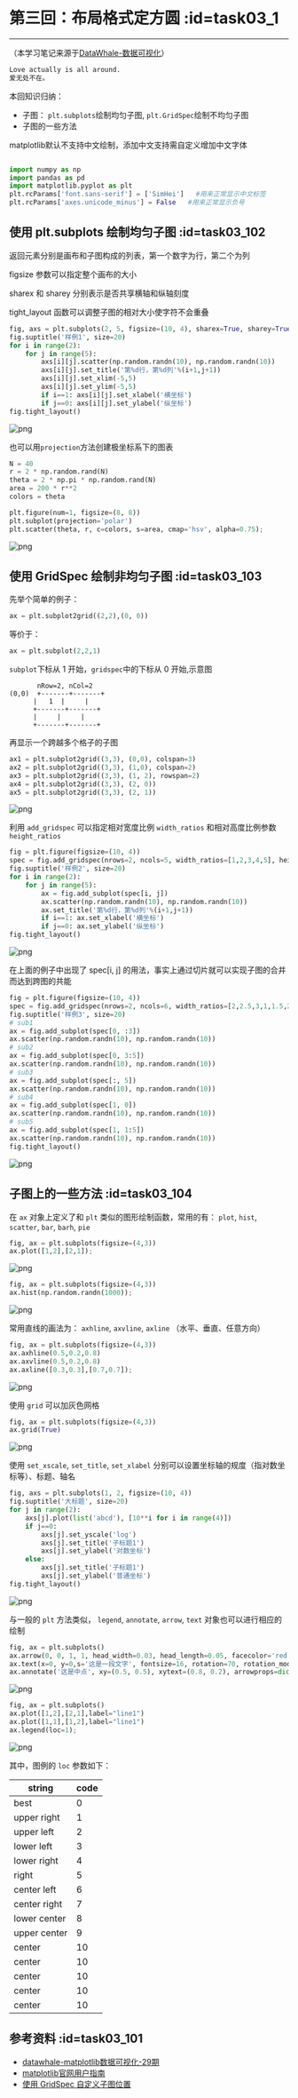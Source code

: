 # 第三回：布局格式定方圆 :id=task03_1
----
（本学习笔记来源于[DataWhale-数据可视化](https://datawhalechina.github.io/fantastic-matplotlib/)）

```md
Love actually is all around.
爱无处不在。
```

本回知识归纳：
- 子图： `plt.subplots`绘制均匀子图, `plt.GridSpec`绘制不均匀子图
- 子图的一些方法


matplotlib默认不支持中文绘制，添加中文支持需自定义增加中文字体


```python

import numpy as np
import pandas as pd
import matplotlib.pyplot as plt
plt.rcParams['font.sans-serif'] = ['SimHei']   #用来正常显示中文标签
plt.rcParams['axes.unicode_minus'] = False   #用来正常显示负号

```

## 使用 plt.subplots 绘制均匀子图 :id=task03_102

返回元素分别是画布和子图构成的列表，第一个数字为行，第二个为列

figsize 参数可以指定整个画布的大小

sharex 和 sharey 分别表示是否共享横轴和纵轴刻度

tight_layout 函数可以调整子图的相对大小使字符不会重叠


```python
fig, axs = plt.subplots(2, 5, figsize=(10, 4), sharex=True, sharey=True)
fig.suptitle('样例1', size=20)
for i in range(2):
    for j in range(5):
        axs[i][j].scatter(np.random.randn(10), np.random.randn(10))
        axs[i][j].set_title('第%d行，第%d列'%(i+1,j+1))
        axs[i][j].set_xlim(-5,5)
        axs[i][j].set_ylim(-5,5)
        if i==1: axs[i][j].set_xlabel('横坐标')
        if j==0: axs[i][j].set_ylabel('纵坐标')
fig.tight_layout()
```


    
![png](images/task03_3_0.png)
    


也可以用`projection`方法创建极坐标系下的图表


```python
N = 40
r = 2 * np.random.rand(N)
theta = 2 * np.pi * np.random.rand(N)
area = 200 * r**2
colors = theta

plt.figure(num=1, figsize=(8, 8))
plt.subplot(projection='polar')
plt.scatter(theta, r, c=colors, s=area, cmap='hsv', alpha=0.75);
```


    
![png](images/task03_5_0.png)
    


## 使用 GridSpec 绘制非均匀子图  :id=task03_103

先举个简单的例子： 

```python
ax = plt.subplot2grid((2,2),(0, 0))
```
等价于：

```python
ax = plt.subplot(2,2,1)
```

`subplot`下标从 $1$ 开始，`gridspec`中的下标从 $0$ 开始,示意图


```
       nRow=2, nCol=2
(0,0)  +-------+-------+
      |   1  |     |
      +-------+-------+
      |     |     |
      +-------+-------+
 ```     


再显示一个跨越多个格子的子图


```python
ax1 = plt.subplot2grid((3,3), (0,0), colspan=3)
ax2 = plt.subplot2grid((3,3), (1,0), colspan=2)
ax3 = plt.subplot2grid((3,3), (1, 2), rowspan=2)
ax4 = plt.subplot2grid((3,3), (2, 0))
ax5 = plt.subplot2grid((3,3), (2, 1))
```


    
![png](images/task03_10_0.png)
    


利用 `add_gridspec` 可以指定相对宽度比例 `width_ratios` 和相对高度比例参数 `height_ratios`


```python
fig = plt.figure(figsize=(10, 4))
spec = fig.add_gridspec(nrows=2, ncols=5, width_ratios=[1,2,3,4,5], height_ratios=[1,3])
fig.suptitle('样例2', size=20)
for i in range(2):
    for j in range(5):
        ax = fig.add_subplot(spec[i, j])
        ax.scatter(np.random.randn(10), np.random.randn(10))
        ax.set_title('第%d行，第%d列'%(i+1,j+1))
        if i==1: ax.set_xlabel('横坐标')
        if j==0: ax.set_ylabel('纵坐标')
fig.tight_layout()
```


    
![png](images/task03_12_0.png)
    


在上面的例子中出现了 spec[i, j] 的用法，事实上通过切片就可以实现子图的合并而达到跨图的共能


```python
fig = plt.figure(figsize=(10, 4))
spec = fig.add_gridspec(nrows=2, ncols=6, width_ratios=[2,2.5,3,1,1.5,2], height_ratios=[1,2])
fig.suptitle('样例3', size=20)
# sub1
ax = fig.add_subplot(spec[0, :3])
ax.scatter(np.random.randn(10), np.random.randn(10))
# sub2
ax = fig.add_subplot(spec[0, 3:5])
ax.scatter(np.random.randn(10), np.random.randn(10))
# sub3
ax = fig.add_subplot(spec[:, 5])
ax.scatter(np.random.randn(10), np.random.randn(10))
# sub4
ax = fig.add_subplot(spec[1, 0])
ax.scatter(np.random.randn(10), np.random.randn(10))
# sub5
ax = fig.add_subplot(spec[1, 1:5])
ax.scatter(np.random.randn(10), np.random.randn(10))
fig.tight_layout()
```


    
![png](images/task03_14_0.png)
    


## 子图上的一些方法 :id=task03_104

在 `ax` 对象上定义了和 `plt` 类似的图形绘制函数，常用的有： `plot`, `hist`, `scatter`, `bar`, `barh`, `pie`


```python
fig, ax = plt.subplots(figsize=(4,3))
ax.plot([1,2],[2,1]);
```


    
![png](images/task03_17_0.png)
    



```python
fig, ax = plt.subplots(figsize=(4,3))
ax.hist(np.random.randn(1000));
```


    
![png](images/task03_18_0.png)
    


常用直线的画法为： `axhline`, `axvline`, `axline` （水平、垂直、任意方向）


```python
fig, ax = plt.subplots(figsize=(4,3))
ax.axhline(0.5,0.2,0.8)
ax.axvline(0.5,0.2,0.8)
ax.axline([0.3,0.3],[0.7,0.7]);
```


    
![png](images/task03_20_0.png)
    


使用 `grid` 可以加灰色网格


```python
fig, ax = plt.subplots(figsize=(4,3))
ax.grid(True)
```


    
![png](images/task03_22_0.png)
    


使用 `set_xscale`, `set_title`, `set_xlabel` 分别可以设置坐标轴的规度（指对数坐标等）、标题、轴名


```python
fig, axs = plt.subplots(1, 2, figsize=(10, 4))
fig.suptitle('大标题', size=20)
for j in range(2):
    axs[j].plot(list('abcd'), [10**i for i in range(4)])
    if j==0:
        axs[j].set_yscale('log')
        axs[j].set_title('子标题1')
        axs[j].set_ylabel('对数坐标')
    else:
        axs[j].set_title('子标题1')
        axs[j].set_ylabel('普通坐标')
fig.tight_layout()
```


    
![png](images/task03_24_0.png)
    


与一般的 `plt` 方法类似， `legend`, `annotate`, `arrow`, `text` 对象也可以进行相应的绘制


```python
fig, ax = plt.subplots()
ax.arrow(0, 0, 1, 1, head_width=0.03, head_length=0.05, facecolor='red', edgecolor='blue')
ax.text(x=0, y=0,s='这是一段文字', fontsize=16, rotation=70, rotation_mode='anchor', color='green')
ax.annotate('这是中点', xy=(0.5, 0.5), xytext=(0.8, 0.2), arrowprops=dict(facecolor='yellow', edgecolor='black'), fontsize=16);
```


    
![png](images/task03_26_0.png)
    



```python
fig, ax = plt.subplots()
ax.plot([1,2],[2,1],label="line1")
ax.plot([1,1],[1,2],label="line1")
ax.legend(loc=1);
```


    
![png](images/task03_27_0.png)
    


其中，图例的 `loc` 参数如下：


|  string   | code  |
|  ----  | ----  |
| best  | 0 |
| upper right | 1 |
| upper left  | 2 |
| lower left  | 3 |
| lower right  | 4 |
| right  | 5 |
| center left  | 6 |
| center right  | 7 |
| lower center  | 8 |
| upper center  | 9 |
| center  | 10 |
| center  | 10 |
| center  | 10 |
| center  | 10 |
| center  | 10 |

## 参考资料  :id=task03_101

- [datawhale-matplotlib数据可视化-29期](https://datawhalechina.github.io/fantastic-matplotlib/)
- [matplotlib官网用户指南](https://matplotlib.org/stable/tutorials/introductory/usage.html)
- [使用 GridSpec 自定义子图位置](https://blog.csdn.net/wizardforcel/article/details/54232788)

```python

```

